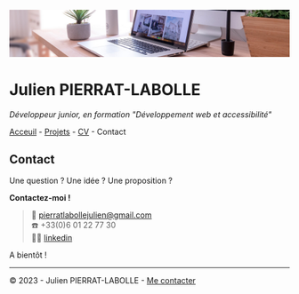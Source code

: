 ![en-tête](img/desk-banner.jpg)

# Julien PIERRAT-LABOLLE

*Développeur junior, en formation "Développement web et accessibilité"*

[Acceuil](README.md) - [Projets](projets.md) -  [CV](cv.md) - Contact

## Contact

Une question ? Une idée ? Une proposition ?

__Contactez-moi !__

> :email: pierratlabollejulien@gmail.com\
:phone: +33(0)6 01 22 77 30\
:man_technologist: [linkedin](https://www.linkedin.com/in/julien-pierrat-labolle-08b976242/?lipi=urn%3Ali%3Apage%3Ad_flagship3_feed%3BB52aWi2WQtC9pgz%2BM2Q61Q%3D%3D)

A bientôt !



---

© 2023 - Julien PIERRAT-LABOLLE - [Me contacter](contact.md)